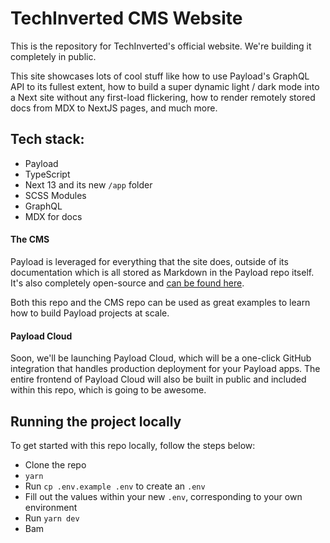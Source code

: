 # TechInverted CMS Website

This is the repository for TechInverted's official website. We're building it completely in public.


This site showcases lots of cool stuff like how to use Payload's GraphQL API to its fullest extent, how to build a super dynamic light / dark mode into a Next site without any first-load flickering, how to render remotely stored docs from MDX to NextJS pages, and much more.  

## Tech stack:

- Payload 
- TypeScript
- Next 13 and its new `/app` folder
- SCSS Modules
- GraphQL
- MDX for docs

#### The CMS

Payload is leveraged for everything that the site does, outside of its documentation which is all stored as Markdown in the Payload repo itself. It's also completely open-source and [can be found here](https://github.com/payloadcms/website-cms). 

Both this repo and the CMS repo can be used as great examples to learn how to build Payload projects at scale.

#### Payload Cloud

Soon, we'll be launching Payload Cloud, which will be a one-click GitHub integration that handles production deployment for your Payload apps. The entire frontend of Payload Cloud will also be built in public and included within this repo, which is going to be awesome.

## Running the project locally

To get started with this repo locally, follow the steps below:

- Clone the repo
- `yarn`
- Run `cp .env.example .env` to create an `.env`
- Fill out the values within your new `.env`, corresponding to your own environment
- Run `yarn dev`
- Bam
